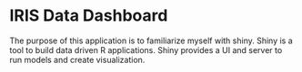 # IRIS Data Dashboard
The purpose of this application is to familiarize myself with shiny.
Shiny is a tool to build data driven R applications.
Shiny provides a UI and server to run models and create visualization.
